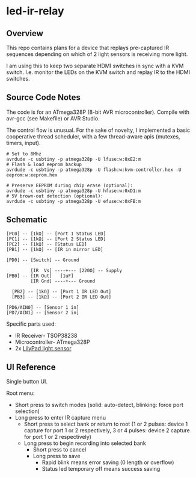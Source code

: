 # led-ir-relay

## Overview

This repo contains plans for a device that replays pre-captured IR sequences depending on which of 2 light sensors is receiving more light.

I am using this to keep two separate HDMI switches in sync with a KVM switch. I.e. monitor the LEDs on the KVM switch and replay IR to the HDMI switches.

## Source Code Notes

The code is for an ATmega328P (8-bit AVR microcontroller). Compile with avr-gcc (see Makefile) or AVR Studio.

The control flow is unusual. For the sake of novelty, I implemented a basic cooperative thread scheduler, with a few thread-aware apis (mutexes, timers, input).

```
# Set to 8Mhz
avrdude -c usbtiny -p atmega328p -U lfuse:w:0xE2:m
# Flash & load eeprom backup
avrdude -c usbtiny -p atmega328p -U flash:w:kvm-controller.hex -U eeprom:w:eeprom.hex

# Preserve EEPROM during chip erase (optional):
avrdude -c usbtiny -p atmega328p -U hfuse:w:0xD1:m
# 5V brown-out detection (optional):
avrdude -c usbtiny -p atmega328p -U efuse:w:0xFB:m
```

## Schematic

```
[PC0] -- [1kΩ] -- [Port 1 Status LED]
[PC1] -- [1kΩ] -- [Port 2 Status LED]
[PC2] -- [1kΩ] -- [Status LED]
[PB1] -- [1kΩ] -- [IR in mirror LED]

[PD0] -- [Switch] -- Ground

         [IR  Vs] ----+--- [220Ω] -- Supply
[PB0] -- [IR Out]   [1uF]
         [IR Gnd] ----+--- Ground

  [PB2] -- [1kΩ] -- [Port 1 IR LED Out]
  [PB3] -- [1kΩ] -- [Port 2 IR LED Out]

[PD6/AIN0] -- [Sensor 1 in]
[PD7/AIN1] -- [Sensor 2 in]

```

Specific parts used:
- IR Receiver- TSOP38238
- Microcontroller- ATmega328P
- 2x [LilyPad light sensor](https://www.sparkfun.com/products/14629)

## UI Reference

Single button UI.

Root menu:
- Short press to switch modes (solid: auto-detect, blinking: force port selection)
- Long press to enter IR capture menu
    - Short press to select bank or return to root (1 or 2 pulses: device 1 capture for port 1 or 2 respectively, 3 or 4 pulses: device 2 capture for port 1 or 2 respectively)
    - Long press to begin recording into selected bank
        - Short press to cancel
        - Long press to save
            - Rapid blink means error saving (0 length or overflow)
            - Status led temporary off means success saving
